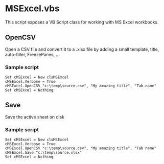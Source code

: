 # MSExcel.vbs

This script exposes a VB Script class for working with MS Excel workbooks.

## OpenCSV

Open a CSV file and convert it to a .xlsx file by adding a small template, title, auto-filter, FreezePanes, ...

### Sample script

```VB
Set cMSExcel = New clsMSExcel
cMSExcel.Verbose = True
cMSExcel.OpenCSV "c:\temp\source.csv", "My amazing title", "Tab name"
Set cMSExcel = Nothing
```

## Save

Save the active sheet on disk

### Sample script

```VB
Set cMSExcel = New clsMSExcel
cMSExcel.Verbose = True
cMSExcel.OpenCSV "c:\temp\source.csv", "My amazing title", "Tab name"
cMSExcel.Save "c:\temp\source.xlsx"
Set cMSExcel = Nothing
```
